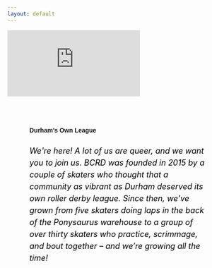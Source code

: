 ```yaml
---
layout: default
---
```


<!-- Hero photo -->
<div class='embed-container video-container'>
<iframe src="https://player.vimeo.com/video/274908547?background=1&autoplay=1&loop=1" frameborder="0" webkitallowfullscreen mozallowfullscreen allowfullscreen></iframe></div>




<div class="col m12 center-align"  style="padding: 50px">
<h4 style="font-family: 'Passion One', sans-serif; text-align: left;" class="black-text">Durham's Own League</h4>
<h6 style="color:black; font-size:18px; line-height: 150%;  text-align: left; ">We're here! A lot of us are queer, and we want you to join us. BCRD was
founded in 2015 by a couple of skaters who thought that a community as vibrant as Durham deserved its own roller derby league. Since then, we’ve grown from five skaters doing laps
in the back of the Ponysaurus warehouse to a group of over thirty skaters who practice,
scrimmage, and bout together – and we’re growing all the time!
</h6>
</div>
